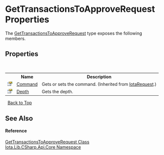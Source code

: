 # GetTransactionsToApproveRequest Properties
 

The <a href="T_Iota_Lib_CSharp_Api_Core_GetTransactionsToApproveRequest">GetTransactionsToApproveRequest</a> type exposes the following members.


## Properties
&nbsp;<table><tr><th></th><th>Name</th><th>Description</th></tr><tr><td>![Public property](media/pubproperty.gif "Public property")</td><td><a href="P_Iota_Lib_CSharp_Api_Core_IotaRequest_Command">Command</a></td><td>
Gets or sets the command.
 (Inherited from <a href="T_Iota_Lib_CSharp_Api_Core_IotaRequest">IotaRequest</a>.)</td></tr><tr><td>![Public property](media/pubproperty.gif "Public property")</td><td><a href="P_Iota_Lib_CSharp_Api_Core_GetTransactionsToApproveRequest_Depth">Depth</a></td><td>
Gets the depth.</td></tr></table>&nbsp;
<a href="#gettransactionstoapproverequest-properties">Back to Top</a>

## See Also


#### Reference
<a href="T_Iota_Lib_CSharp_Api_Core_GetTransactionsToApproveRequest">GetTransactionsToApproveRequest Class</a><br /><a href="N_Iota_Lib_CSharp_Api_Core">Iota.Lib.CSharp.Api.Core Namespace</a><br />